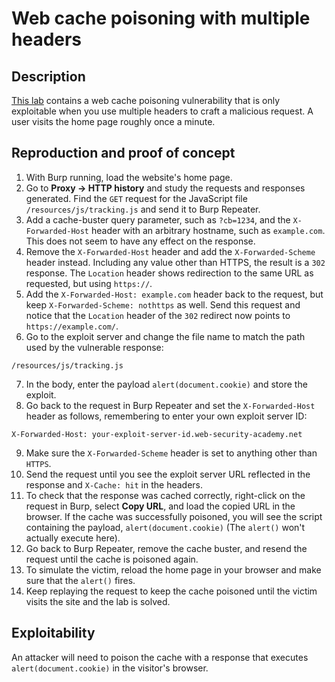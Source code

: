 # Web cache poisoning with multiple headers

## Description

[This lab](https://portswigger.net/web-security/web-cache-poisoning/exploiting-design-flaws/lab-web-cache-poisoning-with-multiple-headers) contains a web cache poisoning vulnerability that is only exploitable when you use multiple headers to craft a malicious request. A user visits the home page roughly once a minute.

## Reproduction and proof of concept

1. With Burp running, load the website's home page.
2. Go to **Proxy -> HTTP history** and study the requests and responses generated. Find the `GET` request for the JavaScript file `/resources/js/tracking.js` and send it to Burp Repeater.
3. Add a cache-buster query parameter, such as `?cb=1234`, and the `X-Forwarded-Host` header with an arbitrary hostname, such as `example.com`. This does not seem to have any effect on the response.
4. Remove the `X-Forwarded-Host` header and add the `X-Forwarded-Scheme` header instead. Including any value other than HTTPS, the result is a `302` response. The `Location` header shows redirection to the same URL as requested, but using `https://`.
5. Add the `X-Forwarded-Host: example.com` header back to the request, but keep `X-Forwarded-Scheme: nothttps` as well. Send this request and notice that the `Location` header of the `302` redirect now points to `https://example.com/`.
6. Go to the exploit server and change the file name to match the path used by the vulnerable response:

```text
/resources/js/tracking.js
```

7. In the body, enter the payload `alert(document.cookie)` and store the exploit.
8. Go back to the request in Burp Repeater and set the `X-Forwarded-Host` header as follows, remembering to enter your own exploit server ID:

```text
X-Forwarded-Host: your-exploit-server-id.web-security-academy.net
```

9. Make sure the `X-Forwarded-Scheme` header is set to anything other than `HTTPS`.
10. Send the request until you see the exploit server URL reflected in the response and `X-Cache: hit` in the headers.
11. To check that the response was cached correctly, right-click on the request in Burp, select **Copy URL**, and load the copied URL in the browser. If the cache was successfully poisoned, you will see the script containing the payload, `alert(document.cookie)` (The ``alert()`` won't actually execute here).
12. Go back to Burp Repeater, remove the cache buster, and resend the request until the cache is poisoned again.
13. To simulate the victim, reload the home page in your browser and make sure that the `alert()` fires.
14. Keep replaying the request to keep the cache poisoned until the victim visits the site and the lab is solved.

## Exploitability

An attacker will need to poison the cache with a response that executes `alert(document.cookie)` in the visitor's browser. 
